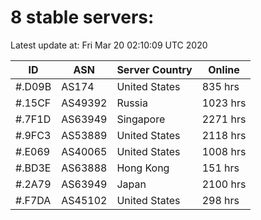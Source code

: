 # 8 stable servers:

Latest update at: Fri Mar 20 02:10:09 UTC 2020

| ID | ASN | Server Country | Online |
| -- | --- | -------------- | ------ |
| #.D09B | AS174 | United States | 835 hrs |
| #.15CF | AS49392 | Russia | 1023 hrs |
| #.7F1D | AS63949 | Singapore | 2271 hrs |
| #.9FC3 | AS53889 | United States | 2118 hrs |
| #.E069 | AS40065 | United States | 1008 hrs |
| #.BD3E | AS63888 | Hong Kong | 151 hrs |
| #.2A79 | AS63949 | Japan | 2100 hrs |
| #.F7DA | AS45102 | United States | 298 hrs |

